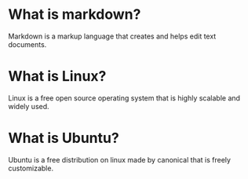 
# What is markdown?
Markdown is a markup language that creates and helps edit text documents.

# What is Linux?
Linux is a free open source operating system that is highly scalable and widely used.

# What is Ubuntu?
Ubuntu is a free distribution on linux made by canonical that is freely customizable.